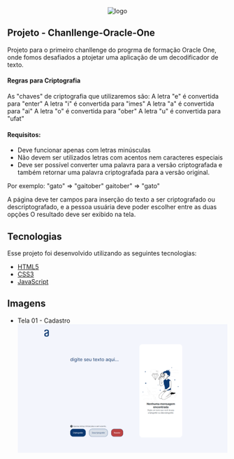 
<div align="center" >
  <img src="./.github/logo.png" alt="logo" width="150px" />
</div>

## Projeto - Chanllenge-Oracle-One

Projeto para o primeiro chanllenge do progrma de formação Oracle One, onde fomos desafiados a ptojetar uma aplicação de um decodificador de texto.

#### Regras para Criptografia

As "chaves" de criptografia que utilizaremos são:
A letra "e" é convertida para "enter"
A letra "i" é convertida para "imes"
A letra "a" é convertida para "ai"
A letra "o" é convertida para "ober"
A letra "u" é convertida para "ufat"

#### Requisitos:
- Deve funcionar apenas com letras minúsculas
- Não devem ser utilizados letras com acentos nem caracteres especiais
- Deve ser possível converter uma palavra para a versão criptografada e também retornar uma palavra criptografada para a versão original.

Por exemplo:
"gato" => "gaitober"
gaitober" => "gato"

A página deve ter campos para inserção do texto a ser criptografado ou descriptografado, e a pessoa usuária deve poder escolher entre as duas opções
O resultado deve ser exibido na tela.


## Tecnologias

Esse projeto foi desenvolvido utilizando as seguintes tecnologias:

-   [HTML5]()
-   [CSS3]()
-   [JavaScript]()

## Imagens

-   Tela 01 - Cadastro
    <img src="./images/decodificador_alura.png" alt="Tela "/>

